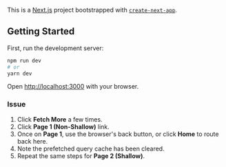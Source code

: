 This is a [Next.js](https://nextjs.org/) project bootstrapped with [`create-next-app`](https://github.com/vercel/next.js/tree/canary/packages/create-next-app).

## Getting Started

First, run the development server:

```bash
npm run dev
# or
yarn dev
```

Open [http://localhost:3000](http://localhost:3000) with your browser.

### Issue

1. Click **Fetch More** a few times.
2. Click **Page 1 (Non-Shallow)** link.
3. Once on **Page 1**, use the browser's back button, or click **Home** to route back here.
4. Note the prefetched query cache has been cleared.
5. Repeat the same steps for **Page 2 (Shallow)**.

